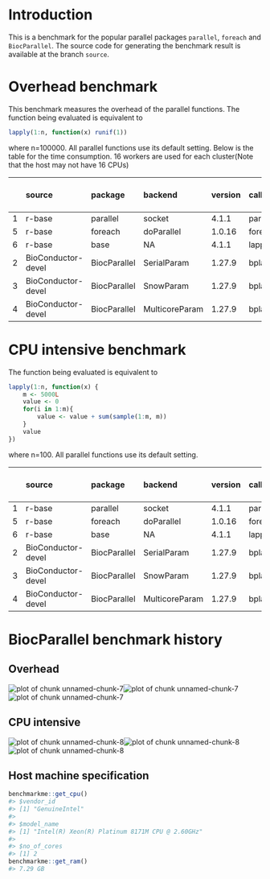 
# Introduction
This is a benchmark for the popular parallel packages `parallel`, `foreach` and `BiocParallel`. The source code for generating the benchmark result is available at the branch `source`.


# Overhead benchmark
This benchmark measures the overhead of the parallel functions. The function being evaluated is equivalent to

```r
lapply(1:n, function(x) runif(1))
```
where n=100000. All parallel functions use its default setting. Below is the table for the time consumption. 16 workers are used for each cluster(Note that the host may not have 16 CPUs)

|   |source             |package      |backend        |version |call      | time(sec)| performance relative to baseline(%)|
|:--|:------------------|:------------|:--------------|:-------|:---------|---------:|-----------------------------------:|
|1  |r-base             |parallel     |socket         |4.1.1   |parLapply |     0.380|                              100.00|
|5  |r-base             |foreach      |doParallel     |1.0.16  |foreach   |    42.785|                                0.89|
|6  |r-base             |base         |NA             |4.1.1   |lapply    |     0.368|                              103.26|
|2  |BioConductor-devel |BiocParallel |SerialParam    |1.27.9  |bplapply  |     6.076|                                6.25|
|3  |BioConductor-devel |BiocParallel |SnowParam      |1.27.9  |bplapply  |     5.857|                                6.49|
|4  |BioConductor-devel |BiocParallel |MulticoreParam |1.27.9  |bplapply  |    88.526|                                0.43|


# CPU intensive benchmark
The function being evaluated is equivalent to

```r
lapply(1:n, function(x) {
    m <- 5000L
    value <- 0
    for(i in 1:m){
        value <- value + sum(sample(1:m, m))
    }
    value
})
```
where n=100. All parallel functions use its default setting.


|   |source             |package      |backend        |version |call      | time(sec)| performance relative to baseline(%)|
|:--|:------------------|:------------|:--------------|:-------|:---------|---------:|-----------------------------------:|
|1  |r-base             |parallel     |socket         |4.1.1   |parLapply |    85.803|                              100.00|
|5  |r-base             |foreach      |doParallel     |1.0.16  |foreach   |    83.672|                              102.55|
|6  |r-base             |base         |NA             |4.1.1   |lapply    |   161.496|                               53.13|
|2  |BioConductor-devel |BiocParallel |SerialParam    |1.27.9  |bplapply  |   217.415|                               39.47|
|3  |BioConductor-devel |BiocParallel |SnowParam      |1.27.9  |bplapply  |   116.008|                               73.96|
|4  |BioConductor-devel |BiocParallel |MulticoreParam |1.27.9  |bplapply  |   114.982|                               74.62|

# BiocParallel benchmark history
## Overhead



![plot of chunk unnamed-chunk-7](figure/unnamed-chunk-7-1.png)![plot of chunk unnamed-chunk-7](figure/unnamed-chunk-7-2.png)![plot of chunk unnamed-chunk-7](figure/unnamed-chunk-7-3.png)

## CPU intensive
![plot of chunk unnamed-chunk-8](figure/unnamed-chunk-8-1.png)![plot of chunk unnamed-chunk-8](figure/unnamed-chunk-8-2.png)![plot of chunk unnamed-chunk-8](figure/unnamed-chunk-8-3.png)

## Host machine specification

```r
benchmarkme::get_cpu()
#> $vendor_id
#> [1] "GenuineIntel"
#> 
#> $model_name
#> [1] "Intel(R) Xeon(R) Platinum 8171M CPU @ 2.60GHz"
#> 
#> $no_of_cores
#> [1] 2
benchmarkme::get_ram()
#> 7.29 GB
```

